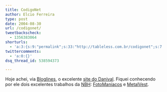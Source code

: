 ```yaml
---
title: CodigoNet
author: Elcio Ferreira
type: post
date: 2004-08-30
url: /codigonet/
tweetbackscheck:
  - 1356383064
shorturls:
  - 'a:3:{s:9:"permalink";s:33:"http://tableless.com.br/codigonet";s:7:"tinyurl";s:26:"http://tinyurl.com/3tr5x3a";s:4:"isgd";s:19:"http://is.gd/hDtBbQ";}'
twittercomments:
  - 'a:0:{}'
dsq_thread_id: 538594373

---
```

Hoje achei, via [Bloglines][1], o excelente [site do Danival][2]. Fiquei conhecendo por ele dois excelentes trabalhos da [NBH][3]: [FotoManíacos][4] e [MetalVest][5].

 [1]: http://bloglines.com/ "Bloglines"
 [2]: http://www.codigonet.com.br/default.asp "CódigoNet - Tableless, Webstandards e usabilidade."
 [3]: http://www.nbh.com.br/ "NBH Internet Solutions - Desenvolvimento e Hospedagem de Sites"
 [4]: http://www.fotomaniacos.com.br/ "FotoManíacos"
 [5]: http://www.metalvest.com.br/ "MetalVest"